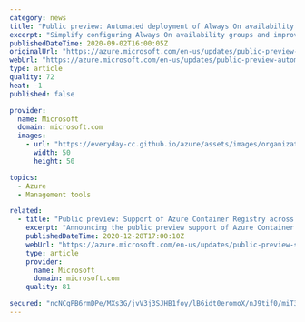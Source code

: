 ```yaml
---
category: news
title: "Public preview: Automated deployment of Always On availability groups through the Azure portal"
excerpt: "Simplify configuring Always On availability groups and improve availability for SQL Server on Azure Virtual Machines"
publishedDateTime: 2020-09-02T16:00:05Z
originalUrl: "https://azure.microsoft.com/en-us/updates/public-preview-automated-deployment-of-always-on-availability-groups-through-the-azure-portal/"
webUrl: "https://azure.microsoft.com/en-us/updates/public-preview-automated-deployment-of-always-on-availability-groups-through-the-azure-portal/"
type: article
quality: 72
heat: -1
published: false

provider:
  name: Microsoft
  domain: microsoft.com
  images:
    - url: "https://everyday-cc.github.io/azure/assets/images/organizations/microsoft.com-50x50.jpg"
      width: 50
      height: 50

topics:
  - Azure
  - Management tools

related:
  - title: "Public preview: Support of Azure Container Registry across Availability Zones"
    excerpt: "Announcing the public preview support of Azure Container Registry across Availability Zones"
    publishedDateTime: 2020-12-28T17:00:10Z
    webUrl: "https://azure.microsoft.com/en-us/updates/public-preview-support-of-azure-container-registry-across-availability-zones/"
    type: article
    provider:
      name: Microsoft
      domain: microsoft.com
    quality: 81

secured: "ncNCgPB6rmDPe/MXs3G/jvV3j3SJHB1foy/lB6idt0eromoX/nJ9tif0/miT3TpLqzKtoJ9MsyfthRtr88orEzQm/Kkor1zFz6EBcQJOfyBOn0G2a9f5/ojPWPrkVWmW885p8dZXiud10IKyNIlM4fZZHyfK83D7B0XxQZKUDN2gFrum/qqaSww5bUyPa5qnL+639immNBEoVJ3BVphCUhIhAwpbb9JcQYBtIMZlIGEhQjXNUH5G5aDuVbR/nd/LBnqqIu0bsmGdAc6KrQIwilh7JSrBUNdqiCgGQFktWNtxqyikDCHE1yppN81qb6aL1upxBslU08YlrTKj/CoRuOldNyRdkinjTw7robfuzko=;z1sgZ2zPzXNa/wSpjAQLkQ=="
---
```


